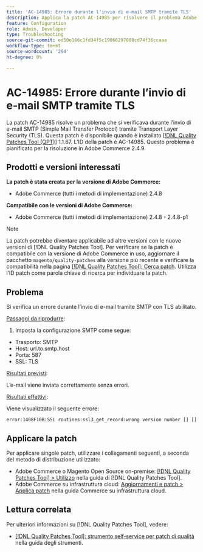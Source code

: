 ```yaml
---
title: 'AC-14985: Errore durante l’invio di e-mail SMTP tramite TLS'
description: Applica la patch AC-14985 per risolvere il problema Adobe Commerce che si verifica quando si invia un’e-mail SMTP (Simple Mail Transfer Protocol) tramite Transport Layer Security (TLS).
feature: Configuration
role: Admin, Developer
type: Troubleshooting
source-git-commit: ed50e166c1fd34f5c19066297008cd74f36ccaaa
workflow-type: tm+mt
source-wordcount: '294'
ht-degree: 0%

---
```



# AC-14985: Errore durante l’invio di e-mail SMTP tramite TLS

La patch AC-14985 risolve un problema che si verificava durante l’invio di e-mail SMTP (Simple Mail Transfer Protocol) tramite Transport Layer Security (TLS). Questa patch è disponibile quando è installato [[!DNL Quality Patches Tool (QPT)]](/help/tools/quality-patches-tool/quality-patches-tool-to-self-serve-quality-patches.md) 1.1.67. L’ID della patch è AC-14985. Questo problema è pianificato per la risoluzione in Adobe Commerce 2.4.9.

## Prodotti e versioni interessati

**La patch è stata creata per la versione di Adobe Commerce:**

* Adobe Commerce (tutti i metodi di implementazione) 2.4.8

**Compatibile con le versioni di Adobe Commerce:**

* Adobe Commerce (tutti i metodi di implementazione) 2.4.8 - 2.4.8-p1

>[!NOTE]
>
>La patch potrebbe diventare applicabile ad altre versioni con le nuove versioni di [!DNL Quality Patches Tool]. Per verificare se la patch è compatibile con la versione di Adobe Commerce in uso, aggiornare il pacchetto `magento/quality-patches` alla versione più recente e verificare la compatibilità nella pagina [[!DNL Quality Patches Tool]: Cerca patch](https://experienceleague.adobe.com/tools/commerce-quality-patches/index.html). Utilizza l’ID patch come parola chiave di ricerca per individuare la patch.

## Problema

Si verifica un errore durante l’invio di e-mail tramite SMTP con TLS abilitato.

<u>Passaggi da riprodurre</u>:

1. Imposta la configurazione SMTP come segue:
* Trasporto: SMTP
* Host: url.to.smtp.host
* Porta: 587
* SSL: TLS

<u>Risultati previsti</u>:

L’e-mail viene inviata correttamente senza errori.

<u>Risultati effettivi</u>:

Viene visualizzato il seguente errore:

```
error:1408F10B:SSL routines:ssl3_get_record:wrong version number [] []
```

## Applicare la patch

Per applicare singole patch, utilizzare i collegamenti seguenti, a seconda del metodo di distribuzione utilizzato:

* Adobe Commerce o Magento Open Source on-premise: [[!DNL Quality Patches Tool] > Utilizzo](/help/tools/quality-patches-tool/usage.md) nella guida di [!DNL Quality Patches Tool].
* Adobe Commerce su infrastruttura cloud: [Aggiornamenti e patch > Applica patch](https://experienceleague.adobe.com/docs/commerce-cloud-service/user-guide/develop/upgrade/apply-patches.html) nella guida Commerce su infrastruttura cloud.

## Lettura correlata

Per ulteriori informazioni su [!DNL Quality Patches Tool], vedere:

* [[!DNL Quality Patches Tool]: strumento self-service per patch di qualità](/help/tools/quality-patches-tool/quality-patches-tool-to-self-serve-quality-patches.md) nella guida degli strumenti.

